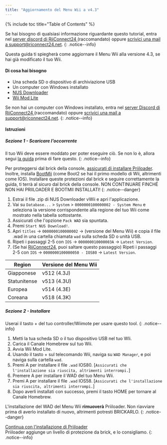```yaml
---
title: "Aggiornamento del Menu Wii a v4.3"
---
```


{% include toc title="Table of Contents" %}

Se hai bisogno di qualsiasi informazione riguardante questo tutorial, entra nel [server discord di RiiConnect24 ](https://discord.gg/rc24)(raccomandato) oppure [scrivici una mail a support@riconnect24.net](mailto:support@riiconnect24.net).
{: .notice--info}

Questa guida ti spiegherà come aggiornare il Menu Wii alla versione 4.3, se hai già modificato il tuo Wii.

#### Di cosa hai bisogno

* Una scheda SD o dispositivo di archiviazione USB
* Un computer con Windows installato
* [NUS Downloader](https://github.com/WiiDatabase/nusdownloader/releases/latest)
* [Wii Mod Lite](https://oscwii.org/library/app/WiiModLite)

Se non hai un computer con Windows installato, entra nel [server Discord di RiiConnect24 ](https://discord.gg/rc24)(raccomandato) oppure [scrivici una mail a support@riconnect24.net](mailto:support@riiconnect24.net).
{: .notice--info}

#### Istruzioni

##### Sezione 1 - Scaricare l'occorrente

Il tuo Wii deve essere moddato per poter eseguire ciò. Se non lo è, allora segui [la guida](get-started) prima di fare questo.
{: .notice--info}

Per proteggersi dal brick della console, [assicurati di installare Priiloader](priiloader). Inoltre, installa [BootMii](bootmii) (come Boot2 se hai il primo modello di Wii, altrimenti come IOS). Installare queste protezioni dal brick e seguire correttamente la guida, ti terrà al sicuro dal brick della console. NON CONTINUARE FINCHÉ NON HAI PRIILOADER E BOOTMII INSTALLATI!
{: .notice--danger}

1. Estrai il file .zip di NUS Downloader vWii e apri l'applicazione.
2. Vai su `Database...` > `System` > `0000000100000002 - System Menu` e seleziona la versione corrispondente alla regione del tuo Wii come mostrato nella tabella sottostante.
3. Assicurati che l'opzione `Pack WAD` sia spuntata.
4. Premi `Start NUS Download!`.
5. Apri `titles` -> `0000000100000002` -> (versione del Menu Wii) e copia il file .wad in una cartella chiamata `wad` sulla scheda SD o unità USB.
6. Ripeti i passaggi 2-5 con `IOS` -> `000000010000003A` -> `Latest Version`.
7. (Se hai [RiiConnect24](riiconnect24), puoi saltare questo passaggio) Ripeti i passaggi 2-5 con `IOS` -> `0000000100000050 - IOS80` -> `Latest Version`.

| Region       | Versione del Menu Wii |
| ------------ | --------------------- |
| Giapponese   | v512 (4.3J)           |
| Statunitense | v513 (4.3U)           |
| Europea      | v514 (4.3E)           |
| Coreana      | v518 (4.3K)           |

##### Sezione 2 - Installare

Userai il tasto + del tuo controller/Wiimote per usare questo tool.
{: .notice--info}

1. Metti la tua scheda SD o il tuo dispositivo USB nel tuo WIi.
2. Carica il Canale Homebrew sul tuo Wii.
3. Avvia Wii Mod Lite.
4. Usando il tasto + sul telecomando Wii, naviga su `WAD Manager`, e poi naviga sulla cartella `wad`.
5. Premi A per installare il file `.wad` IOS80. [`Assicurati che l'installazione sia riuscita, altrimenti interrompi.`]
6. Premere A per installare il WAD del tuo Menu Wii.
7. Premi A per installare il file `.wad` IOS58. [`Assicurati che l'installazione sia riuscita, altrimenti interrompi.`]
8. Dopo averli installati con successo, premi il tasto HOME per tornare al Canale Homebrew.

L'installazione del WAD del Menu Wii **rimuoverà** Priiloader. Non riavviare prima di averlo installato di nuovo, altrimenti potresti BRICKARLO.
{: .notice--danger}

[Continua con l'installazione di Priiloader](priiloader)<br> Priiloader aggiunge un livello di protezione da brick, e lo consigliamo.
{: .notice--info}
